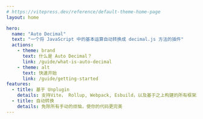 ```yaml
---
# https://vitepress.dev/reference/default-theme-home-page
layout: home

hero:
  name: "Auto Decimal"
  text: "一个将 JavaScript 中的基本运算自动转换成 decimal.js 方法的插件"
  actions:
    - theme: brand
      text: 什么是 Auto Decimal？
      link: /guide/what-is-auto-decimal
    - theme: alt
      text: 快速开始
      link: /guide/getting-started
features:
  - title: 基于 Unplugin
    details: 支持Vite， Rollup, Webpack, Esbuild，以及基于之上构建的所有框架。
  - title: 自动转换
    details: 免除所有手动的烦恼，使你的代码更完美
---
```


